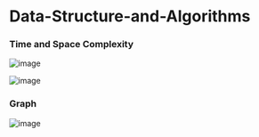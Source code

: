 # Data-Structure-and-Algorithms

### Time and Space Complexity
![image](https://user-images.githubusercontent.com/82946769/136149681-148b42f7-484c-4d7c-8115-e94311d71960.png)

![image](https://user-images.githubusercontent.com/82946769/136658682-bb77a9be-34cc-4b7c-adb0-45e0a65837a7.png)




### Graph
![image](https://user-images.githubusercontent.com/82946769/136654673-d7291fbe-6b39-4cd6-b4ea-3dc350082c79.png)








